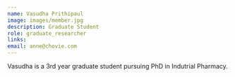 ```yaml
---
name: Vasudha Prithipaul
image: images/member.jpg
description: Graduate Student
role: graduate_researcher
links:
email: anne@chovie.com
---
```


Vasudha is a 3rd year graduate student pursuing PhD in Indutrial Pharmacy.
